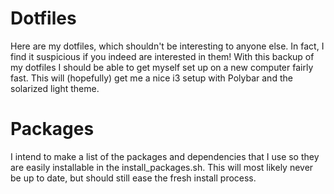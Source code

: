 Dotfiles
======


Here are my dotfiles, which shouldn't be interesting to anyone else. In fact, I find it suspicious if you indeed are interested in them!
With this backup of my dotfiles I should be able to get myself set up on a new computer fairly fast.
This will (hopefully) get me a nice i3 setup with Polybar and the solarized light theme.

# Packages

I intend to make a list of the packages and dependencies that I use so they are easily installable in the install_packages.sh. This will most likely never be up to date, but should still ease the fresh install process.
